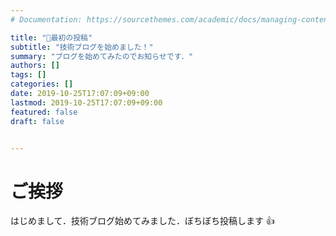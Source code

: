 ```yaml
---
# Documentation: https://sourcethemes.com/academic/docs/managing-content/

title: "🚀最初の投稿"
subtitle: "技術ブログを始めました！"
summary: "ブログを始めてみたのでお知らせです．"
authors: []
tags: []
categories: []
date: 2019-10-25T17:07:09+09:00
lastmod: 2019-10-25T17:07:09+09:00
featured: false
draft: false


---
```


# ご挨拶
はじめまして．技術ブログ始めてみました．ぼちぼち投稿します :+1:
